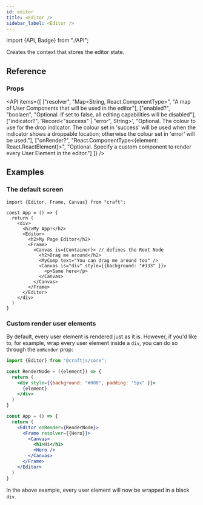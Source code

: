 ```yaml
---
id: editor
title: <Editor />
sidebar_label: <Editor />
---
```


import {API, Badge} from "./API";

<Badge type="component" />

Creates the context that stores the editor state.

## Reference
### Props
<API items={[
  ["resolver", "Map<String, React.ComponentType>", "A map of User Components that will be used in the editor"],
  ["enabled?", "boolaen", "Optional. If set to false, all editing capabilities will be disabled"],
  ["indicator?", 'Record<"success" | "error", String>', "Optional. The colour to use for the drop indicator. The colour set in 'success' will be used when the indicator shows a droppable location; otherwise the colour set in 'error' will be used."],
  ["onRender?", "React.ComponentType<{element: React.ReactElement}>", "Optional. Specify a custom component to render every User Element in the editor."]
]} /> 


## Examples

### The default screen
```tsx {9,10,16,17}
import {Editor, Frame, Canvas} from "craft";

const App = () => {
  return (
    <div>
      <h2>My App!</h2>
      <Editor>
        <h2>My Page Editor</h2>
        <Frame> 
          <Canvas is={Container}> // defines the Root Node
            <h2>Drag me around</h2>
            <MyComp text="You can drag me around too" />
            <Canvas is="div" style={{background: "#333" }}>
              <p>Same here</p>
            </Canvas>
          </Canvas>
        </Frame>
      </Editor>
    </div>
  )
}
```

### Custom render user elements
By default, every user element is rendered just as it is. However, if you'd like to, for example, wrap every user element inside a `div`, you can do so through the `onRender` prop:

```jsx {3-9,13}
import {Editor} from "@craftjs/core";

const RenderNode = ({element}) => {
  return (
    <div style={{background: "#000", padding: "5px" }}>
      {element}
    </div>
  )
}

const App = () => {
  return (
    <Editor onRender={RenderNode}>
      <Frame resolver={{Hero}}>
        <Canvas>
          <h1>Hi</h1>
          <Hero />
        </Canvas>
      </Frame>
    </Editor>
  )
}
```
In the above example, every user element will now be wrapped in a black `div`. 
